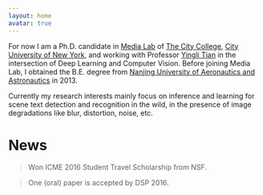 ```yaml
---
layout: home
avatar: true
---
```


For now I am a Ph.D. candidate in [Media Lab](http://media-lab.engr.ccny.cuny.edu) of [The City College](http://www.ccny.cuny.edu), [City University of New York](http://cuny.edu), and working with Professor [Yingli Tian](http://www-ee.ccny.cuny.edu/www/web/yltian/home.html) in the intersection of Deep Learning and Computer Vision. Before joining Media Lab, I obtained the B.E. degree from [Nanjing University of Aeronautics and Astronautics](http://iao.nuaa.edu.cn/) in 2013.

Currently my research interests mainly focus on inference and learning for scene text detection and recognition in the wild, in the presence of image degradations like blur, distortion, noise, etc.

# News

> Won ICME 2016 Student Travel Scholarship from NSF.

> One (oral) paper is accepted by DSP 2016.
